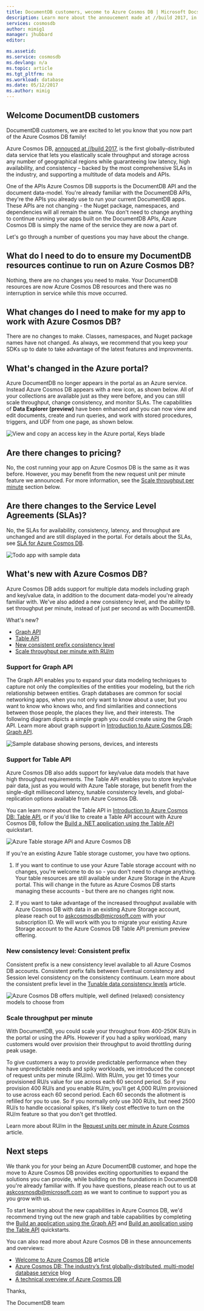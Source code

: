 ```yaml
---
title: DocumentDB customers, wecome to Azure Cosmos DB | Microsoft Docs
description: Learn more about the annoucement made at //build 2017, in which DocumentDB customers are now Azure Cosmos DB customers. 
services: cosmosdb
author: mimig1
manager: jhubbard
editor: 

ms.assetid:
ms.service: cosmosdb
ms.devlang: n/a
ms.topic: article
ms.tgt_pltfrm: na
ms.workload: database
ms.date: 05/12/2017
ms.author: mimig
---
```


## Welcome DocumentDB customers

DocumentDB customers, we are excited to let you know that you now part of the Azure Cosmos DB family! 

Azure Cosmos DB, [annouced at //build 2017](https://azure.microsoft.com/blog/azure-cosmos-db-microsofts-globally-distributed-multi-model-database-service/), is the first globally-distributed data service that lets you elastically scale throughput and storage across any number of geographical regions while guaranteeing low latency, high availability, and consistency – backed by the most comprehensive SLAs in the industry, and supporting a multitude of data models and APIs. 

One of the APIs Azure Cosmos DB supports is the DocumentDB API and the document data-model. You're already familiar with the DocumentDB APIs, they're the APIs you already use to run your current DocumentDB apps. These APIs are not changing - the Nuget package, namespaces, and dependencies will all remain the same. You don't need to change anything to continue running your apps built on the DocumentDB APIs, Azure Cosmos DB is simply the name of the service they are now a part of. 

Let's go through a number of questions you may have about the change. 

## What do I need to do to ensure my DocumentDB resources continue to run on Azure Cosmos DB?

Nothing, there are no changes you need to make. Your DocumentDB resources are now Azure Cosmos DB resources and there was no interruption in service while this move occurred.

## What changes do I need to make for my app to work with Azure Cosmos DB?

There are no changes to make. Classes, namespaces, and Nuget package names have not changed. As always, we recommend that you keep your SDKs up to date to take advantage of the latest features and improvments. 

## What's changed in the Azure portal?

Azure DocumentDB no longer appears in the portal as an Azure service. Instead Azure Cosmos DB appears with a new icon, as shown below. All of your collections are available just as they were before, and you can still scale throughput, change consistency, and monitor SLAs. The capabilities of **Data Explorer (preview)** have been enhanced and you can now view and edit documents, create and run queries, and work with stored procedures, triggers, and UDF from one page, as shown below. 

![View and copy an access key in the Azure portal, Keys blade](./media/welcome-documentdb-customers/cosmos-db-data-explorer.png)

## Are there changes to pricing?

No, the cost running your app on Azure Cosmos DB is the same as it was before. However, you may benefit from the new request unit per minute feature we announced. For more information, see the [Scale throughput per minute](#rupm) section below.

## Are there changes to the Service Level Agreements (SLAs)?

No, the SLAs for availability, consistency, latency, and throughput are unchanged and are still displayed in the portal. For details about the SLAs, see [SLA for Azure Cosmos DB](https://azure.microsoft.com/en-us/support/legal/sla/cosmos-db/).
   
![Todo app with sample data](../../includes/media/cosmosdb-tutorial-review-slas/azure-cosmosdb-portal-metrics-slas.png)

## What's new with Azure Cosmos DB? 

Azure Cosmos DB adds support for multiple data models including graph and key/value data, in addition to the document data-model you're already familiar with. We've also added a new consistency level, and the ability to set throughput per minute, instead of just per second as with DocumentDB. 

What's new?
* [Graph API](#graph-api)
* [Table API](#table-api)
* [New consistent prefix consistency level](#consistent-prefix)
* [Scale throughput per minute with RU/m](#rupm)

<a id="graph-api"></a>
### Support for Graph API

The Graph API enables you to expand your data modeling techniques to capture not only the complexities of the entities your modeling, but the rich relationship between entities. Graph databases are common for social networking apps, when you not only want to know about a user, but you want to know who knows who, and find similarities and connections between those people, the places they live, and their interests. The following diagram dipicts a simple graph you could create using the Graph API. Learn more about graph support in [Introduction to Azure Cosmos DB: Graph API](graph-introduction.md).

![Sample database showing persons, devices, and interests](./media/graph-introduction/sample-graph.png) 

<a id="table-api"></a>
### Support for Table API

Azure Cosmos DB also adds support for key/value data models that have high throughput requirements. The Table API enables you to store key/value pair data, just as you would with Azure Table storage, but benefit from the single-digit millisecond latency, tunable consistency levels, and global-replication options available from Azure Cosmos DB. 

You can learn more about the Table API in [Introduction to Azure Cosmos DB: Table API](table-introduction.md), or if you'd like to create a Table API account with Azure Cosmos DB, follow the [Build a .NET application using the Table API](create-table-dotnet.md) quickstart. 

![Azure Table storage API and Azure Cosmos DB](./media/table-introduction/premium-tables.png)

If you're an existing Azure Table storage customer, you have two options. 

1. If you want to continue to use your Azure Table storage account with no changes, you're welcome to do so - you don't need to change anything. Your table resources are still available under Azure Storage in the Azure portal. This will change in the future as Azure Cosmos DB starts managing these accounts - but there are no changes right now. 

2. If you want to take advantage of the increased throughput available with Azure Cosmos DB with data in an existing Azure Storage account, please reach out to askcosmosdb@microsoft.com with your subscription ID. We will work with you to migrate your existing Azure Storage account to the Azure Cosmos DB Table API premium preview offering. 

<a id="consistent-prefix"></a>
### New consistency level: Consistent prefix

Consistent prefix is a new consistency level available to all Azure Cosmos DB accounts. Consistent prefix falls between Eventual consistency and Session level consistency on the consistency continuum. Learn more about the consistent prefix level in the [Tunable data consistency levels](documentdb-consistency-levels.md#consistent-prefix) article. 

![Azure Cosmos DB offers multiple, well defined (relaxed) consistency models to choose from](media/introduction/azure-cosmos-db-consistency-levels.png)

<a id="rupm"></a>
### Scale throughput per minute

With DocumentDB, you could scale your throughput from 400-250K RU/s in the portal or using the APIs. However if you had a spiky workload, many customers would over provision their throughput to avoid throttling during peak usage. 

To give customers a way to provide predictable performance when they have unpredictable needs and spiky workloads, we introduced the concept of request units per minute (RU/m). With RU/m, you get 10 times your provisioned RU/s value for use across each 60 second period. So if you provision 400 RU/s and you enable RU/m, you'll get 4,000 RU/m provisioned to use across each 60 second period. Each 60 seconds the allotment is refilled for you to use. So if you normally only use 300 RU/s, but need 2500 RU/s to handle occasional spikes, it's likely cost effective to turn on the RU/m feature so that you don't get throttled. 

Learn more about RU/m in the [Request units per minute in Azure Cosmos](request-units-per-minute.md) article. 

## Next steps

We thank you for your being an Azure DocumentDB customer, and hope the move to Azure Cosmos DB provides exciting opportunities to expand the solutions you can provide, while building on the foundations in DocumentDB you're already familiar with. If you have questions, please reach out to us at askcosmosdb@microsoft.com as we want to continue to support you as you grow with us. 

To start learning about the new capabilities in Azure Cosmos DB, we'd recommend trying out the new graph and table capabilities by completing the [Build an application using the Graph API](create-graph-dotnet.md) and [Build an application using the Table API](create-table-dotnet.md) quickstarts.

You can also read more about Azure Cosmos DB in these announcements and overviews: 

* [Welcome to Azure Cosmos DB](introduction.md) article
* [Azure Cosmos DB: The industry’s first globally-distributed, multi-model database service](https://azure.microsoft.com/blog/azure-cosmos-db-microsofts-globally-distributed-multi-model-database-service/) blog
* [A technical overview of Azure Cosmos DB](https://azure.microsoft.com/blog/a-technical-overview-of-azure-cosmos-db/)

Thanks,

The DocumentDB team